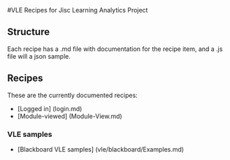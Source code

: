 #VLE Recipes for Jisc Learning Analytics Project
## Structure
Each recipe has a .md file with documentation for the recipe item, and a .js file will a json sample.
## Recipes
These are the currently documented recipes:

* [Logged in] (login.md)
* [Module-viewed] (Module-View.md)
### VLE samples

* [Blackboard VLE samples] (vle/blackboard/Examples.md)
